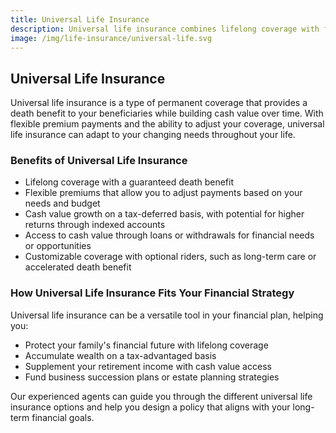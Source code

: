 ```yaml
---
title: Universal Life Insurance
description: Universal life insurance combines lifelong coverage with flexible premiums and cash value accumulation. Discover how universal life insurance can help you achieve your long-term financial goals while protecting your loved ones.
image: /img/life-insurance/universal-life.svg
---
```


## Universal Life Insurance

Universal life insurance is a type of permanent coverage that provides a death benefit to your beneficiaries while building cash value over time. With flexible premium payments and the ability to adjust your coverage, universal life insurance can adapt to your changing needs throughout your life.

### Benefits of Universal Life Insurance

- Lifelong coverage with a guaranteed death benefit
- Flexible premiums that allow you to adjust payments based on your needs and budget
- Cash value growth on a tax-deferred basis, with potential for higher returns through indexed accounts
- Access to cash value through loans or withdrawals for financial needs or opportunities
- Customizable coverage with optional riders, such as long-term care or accelerated death benefit

### How Universal Life Insurance Fits Your Financial Strategy

Universal life insurance can be a versatile tool in your financial plan, helping you:

- Protect your family's financial future with lifelong coverage
- Accumulate wealth on a tax-advantaged basis
- Supplement your retirement income with cash value access
- Fund business succession plans or estate planning strategies

Our experienced agents can guide you through the different universal life insurance options and help you design a policy that aligns with your long-term financial goals.